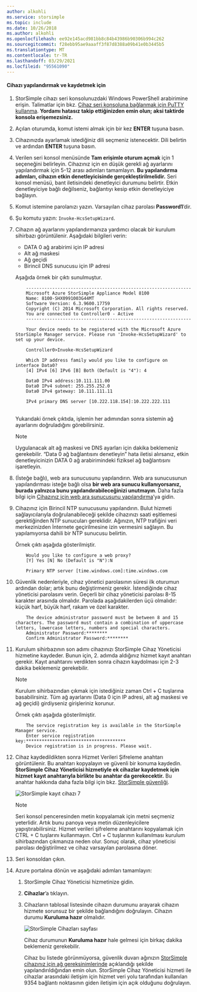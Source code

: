 ```yaml
---
author: alkohli
ms.service: storsimple
ms.topic: include
ms.date: 10/26/2018
ms.author: alkohli
ms.openlocfilehash: ee92e145acd981bb8c84b43986b90306b994c262
ms.sourcegitcommit: f28ebb95ae9aaaff3f87d8388a09b41e0b3445b5
ms.translationtype: MT
ms.contentlocale: tr-TR
ms.lasthandoff: 03/29/2021
ms.locfileid: "95561090"
---
```

#### <a name="to-configure-and-register-the-device"></a>Cihazı yapılandırmak ve kaydetmek için

1. StorSimple cihazı seri konsolunuzdaki Windows PowerShell arabirimine erişin. Talimatlar için bkz. [Cihaz seri konsoluna bağlanmak için PuTTY kullanma](#use-putty-to-connect-to-the-device-serial-console). **Yordamı hatasız takip ettiğinizden emin olun; aksi taktirde konsola erişemezsiniz.**

2. Açılan oturumda, komut istemi almak için bir kez **ENTER** tuşuna basın.

3. Cihazınızda ayarlamak istediğiniz dili seçmeniz istenecektir. Dili belirtin ve ardından **ENTER** tuşuna basın.

4. Verilen seri konsol menüsünde **Tam erişimle oturum açmak** için 1 seçeneğini belirleyin.
     Cihazınız için en düşük gerekli ağ ayarlarını yapılandırmak için 5-12 arası adımları tamamlayın. **Bu yapılandırma adımları, cihazın etkin denetleyicisinde gerçekleştirilmelidir.** Seri konsol menüsü, bant iletisindeki denetleyici durumunu belirtir. Etkin denetleyiciye bağlı değilseniz, bağlantıyı kesip etkin denetleyiciye bağlayın.

5. Komut istemine parolanızı yazın. Varsayılan cihaz parolası **Password1**’dir.

6. Şu komutu yazın: `Invoke-HcsSetupWizard`.

7. Cihazın ağ ayarlarını yapılandırmanıza yardımcı olacak bir kurulum sihirbazı görüntülenir. Aşağıdaki bilgileri verin:
   
   * DATA 0 ağ arabirimi için IP adresi
   * Alt ağ maskesi
   * Ağ geçidi
   * Birincil DNS sunucusu için IP adresi

   Aşağıda örnek bir çıktı sunulmuştur.

    ```
        ---------------------------------------------------------------
        Microsoft Azure StorSimple Appliance Model 8100
        Name: 8100-SHX0991003G44MT
        Software Version: 6.3.9600.17759
        Copyright (C) 2014 Microsoft Corporation. All rights reserved.
        You are connected to Controller0 - Active
        ---------------------------------------------------------------

        Your device needs to be registered with the Microsoft Azure StorSimple Manager service. Please run 'Invoke-HcsSetupWizard' to set up your device.

        Controller0>Invoke-HcsSetupWizard

        Which IP address family would you like to configure on interface Data0?
        [4] IPv4 [6] IPv6 [B] Both (Default is "4"): 4

        Data0 IPv4 address:10.111.111.00
        Data0 IPv4 subnet: 255.255.252.0
        Data0 IPv4 gateway: 10.111.111.11

        IPv4 primary DNS server [10.222.118.154]:10.222.222.111
    ```

    <br>
    Yukarıdaki örnek çıktıda, işlemin her adımından sonra sistemin ağ ayarlarını doğruladığını görebilirsiniz.

     > [!NOTE]
     > Uygulanacak alt ağ maskesi ve DNS ayarları için dakika beklemeniz gerekebilir. “Data 0 ağ bağlantısını denetleyin” hata iletisi alırsanız, etkin denetleyicinizin DATA 0 ağ arabirimindeki fiziksel ağ bağlantısını işaretleyin.

8. (İsteğe bağlı), web ara sunucusunu yapılandırın. Web ara sunucusunun yapılandırması isteğe bağlı olsa **bir web ara sunucu kullanıyorsanız, burada yalnızca bunu yapılandırabileceğinizi unutmayın**. Daha fazla bilgi için [Cihazınız için web ara sunucusunu yapılandırma](../articles/storsimple/storsimple-8000-configure-web-proxy.md)’ya gidin.
9. Cihazınız için Birincil NTP sunucusunu yapılandırın. Bulut hizmeti sağlayıcılarıyla doğrulanabileceği şekilde cihazınızı saati eşitlemesi gerektiğinden NTP sunucuları gereklidir. Ağınızın, NTP trafiğini veri merkezinizden İnternete geçirilmesine izin vermesini sağlayın. Bu yapılamıyorsa dahili bir NTP sunucusu belirtin.

    Örnek çıktı aşağıda gösterilmiştir.

    ```
        Would you like to configure a web proxy?
        [Y] Yes [N] No (Default is "N"):N

        Primary NTP server [time.windows.com]:time.windows.com

    ```

10. Güvenlik nedenleriyle, cihaz yönetici parolasının süresi ilk oturumun ardından dolar; artık bunu değiştirmeniz gerekir. İstendiğinde cihaz yöneticisi parolasını verin. Geçerli bir cihaz yöneticisi parolası 8-15 karakter arasında olmalıdır. Parolada aşağıdakilerden üçü olmalıdır: küçük harf, büyük harf, rakam ve özel karakter.

    ```
        The device administrator password must be between 8 and 15 characters. The password must contain a combination of uppercase letters, lowercase letters, numbers and special characters.
        Administrator Password:********
        Confirm Administrator Password:********
    ```
11. Kurulum sihirbazının son adımı cihazınızı StorSimple Cihaz Yöneticisi hizmetine kaydeder. Bunun için, 2. adımda aldığınız hizmet kayıt anahtarı gerekir. Kayıt anahtarını verdikten sonra cihazın kaydolması için 2-3 dakika beklemeniz gerekebilir.
    
    > [!NOTE]
    > Kurulum sihirbazından çıkmak için istediğiniz zaman Ctrl + C tuşlarına basabilirsiniz. Tüm ağ ayarlarını (Data 0 için IP adresi, alt ağ maskesi ve ağ geçidi) girdiyseniz girişleriniz korunur.
    
    Örnek çıktı aşağıda gösterilmiştir.

    ```
        The service registration key is available in the StorSimple Manager service.
        Enter service registration key:**************************************
        Device registration is in progress. Please wait.

    ```

12. Cihaz kaydedildikten sonra Hizmet Verileri Şifreleme anahtarı görüntülenir. Bu anahtarı kopyalayın ve güvenli bir konuma kaydedin. **StorSimple Cihaz Yöneticisi hizmetiyle ek cihazlar kaydetmek için hizmet kayıt anahtarıyla birlikte bu anahtar da gerekecektir.** Bu anahtar hakkında daha fazla bilgi için bkz. [StorSimple güvenliği](../articles/storsimple/storsimple-8000-security.md).
    
    ![StorSimple kayıt cihazı 7](./media/storsimple-8000-configure-and-register-device-u2/step3pssetup1.png)
    
    > [!NOTE]
    > Seri konsol penceresinden metin kopyalamak için metni seçmeniz yeterlidir. Artık bunu panoya veya metin düzenleyicilere yapıştırabilirsiniz. Hizmet verileri şifreleme anahtarını kopyalamak için CTRL + C tuşlarını kullanmayın. Ctrl + C tuşlarının kullanılması kurulum sihirbazından çıkmanıza neden olur. Sonuç olarak, cihaz yöneticisi parolası değiştirilmez ve cihaz varsayılan parolasına döner.
    
13. Seri konsoldan çıkın.
14. Azure portalına dönün ve aşağıdaki adımları tamamlayın:
    
    1. StorSimple Cihaz Yöneticisi hizmetinize gidin.
    2. **Cihazlar**’a tıklayın.
    3. Cihazların tablosal listesinde cihazın durumunu arayarak cihazın hizmete sorunsuz bir şekilde bağlandığını doğrulayın. Cihazın durumu **Kuruluma hazır** olmalıdır.
       
        ![StorSimple Cihazları sayfası](./media/storsimple-8000-configure-and-register-device-u2/step3pssetup2.png)
       
        Cihaz durumunun **Kuruluma hazır** hale gelmesi için birkaç dakika beklemeniz gerekebilir.
       
        Cihaz bu listede görünmüyorsa, güvenlik duvarı ağınızın [StorSimple cihazınız için ağ gereksinimlerinde](../articles/storsimple/storsimple-8000-system-requirements.md) açıklandığı şekilde yapılandırıldığından emin olun. StorSimple Cihaz Yöneticisi hizmeti ile cihazlar arasındaki iletişim için hizmet veri yolu tarafından kullanılan 9354 bağlantı noktasının giden iletişim için açık olduğunu doğrulayın.